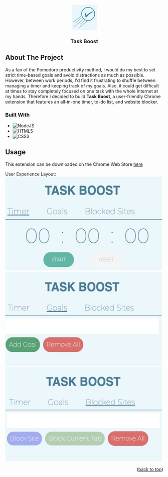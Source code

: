 <a name="readme-top"></a>

<!-- PROJECT LOGO -->
<br />
<div align="center">
  <a href="https://github.com/github_username/repo_name">
    <img src="artifacts/Task Boost.png" alt="Logo" width="80" height="80">
  </a>

<h3 align="center">Task Boost</h3>
</div>

<!-- ABOUT THE PROJECT -->
## About The Project
As a fan of the Pomodoro productivity method, I would do my best to set strict time-based goals and avoid distractions as much as possible. However, between work periods, I'd find it frustrating to shuffle between managing a timer and keeping track of my goals. Also, it could get difficult at times to stay completely focused on one task with the whole Internet at my hands. Therefore I decided to build **Task Boost**, a user-friendly Chrome extension that features an all-in-one timer, to-do list, and website blocker.

### Built With

* ![NodeJS][Node.js]
* ![HTML5][HTML-URL]
* ![CSS3][CSS-URL]

<!-- USAGE EXAMPLES -->
## Usage
This extension can be downloaded on the Chrome Web Store <a href='https://chrome.google.com/webstore/detail/task-boost-an-easy-to-use/gldbghjkejlfhbhgeofigdafgedjdicd'>here</a>

User Experience Layout:
<br>
<img src="artifacts/ux1.png" alt="Logo" width="500" height="300">
<img src="artifacts/ux2.png" alt="Logo" width="500" height="300">
<img src="artifacts/ux3.png" alt="Logo" width="500" height="300">

<!-- MARKDOWN LINKS & IMAGES -->
<!-- https://www.markdownguide.org/basic-syntax/#reference-style-links -->
[Node.js]: https://img.shields.io/badge/node.js-6DA55F?style=for-the-badge&logo=node.js&logoColor=white
[HTML-URL]: https://img.shields.io/badge/html5-%23E34F26.svg?style=for-the-badge&logo=html5&logoColor=white
[CSS-URL]: https://img.shields.io/badge/css3-%231572B6.svg?style=for-the-badge&logo=css3&logoColor=white

<p align="right">(<a href="#readme-top">back to top</a>)</p>